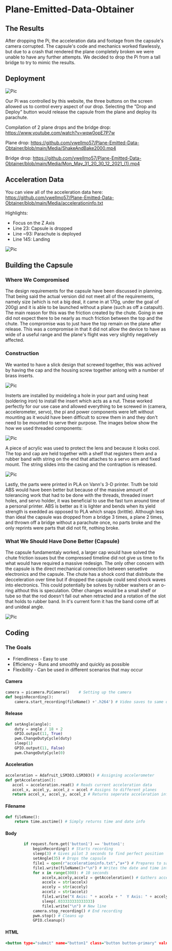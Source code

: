 # Plane-Emitted-Data-Obtainer

## The Results

After dropping the Pi, the acceleration data and footage from the capsule's camera corrupted. The capsule's code and mechanics worked flawlessly, but due to a crash that rendered the plane completely broken we were unable to have any further attempts. We decided to drop the Pi from a tall bridge to try to mimic the results. 

## Deployment

![Pic](https://cdn.discordapp.com/attachments/356809004141248512/849646585380995112/unknown.png)

Our Pi was controlled by this website, the three buttons on the screen allowed us to control every aspect of our drop. Selecting the "Drop and Deploy" button would release the capsule from the plane and deploy its parachute.

Compilation of 2 plane drops and the bridge drop: https://www.youtube.com/watch?v=wqw0opE7P7w

Plane drop: https://github.com/vwellmo57/Plane-Emitted-Data-Obtainer/blob/main/Media/ShakeAndBake2000.mp4 

Bridge drop: https://github.com/vwellmo57/Plane-Emitted-Data-Obtainer/blob/main/Media/Mon_May_31_20_30_12_2021_(1).mp4 


## Acceleration Data

You can view all of the acceleration data here: https://github.com/vwellmo57/Plane-Emitted-Data-Obtainer/blob/main/Media/accelerationinfo.txt

Highlights:
* Focus on the Z Axis
* Line 23: Capsule is dropped
* Line ~93: Parachute is deployed
* Line 145: Landing

![Pic](https://media.discordapp.net/attachments/356809004141248512/849662701931986974/unknown.png)

## Building the Capsule
### Where We Compromised 
The design requirements for the capsule have been discussed in planning. That being said the actual version did not meet all of the requirements, namely size (which is not a big deal, it came in at 170g, under the goal of 200g) and it is able to be launched without a plane (such as off a catapult). The main reason for this was the friction created by the chute. Going in we did not expect there to be nearly as much friction between the top and the chute. The compromise was to just have the top remain on the plane after release. This was a compromise in that it did not allow the device to have as wide of a useful range and the plane's flight was very slightly negatively affected. 
### Construction
We wanted to have a slick design that screwed together, this was achived by having the cap and the housing screw together anlong with a number of brass inserts. 

![Pic](https://encrypted-tbn0.gstatic.com/images?q=tbn:ANd9GcRkFgiztrQD9aHtxnAYWTAgmKN11DEYtGIxYA&usqp=CAU)

Insterts are installed by moideling a hole in your part and using heat (soldering iron) to install the insert which acts as a nut. These worked perfectly for our use case and allowed everything to be screwed in (camera, accelerometer, servo), the pi and power components were left without mounting as it would have been difficult to screw them in and they don't need to be mounted to serve their purpose. The images below show the how we used threaded components:

![Pic](https://cdn.discordapp.com/attachments/356809004141248512/850582074015875113/unknown.png)

A piece of acrylic was used to protect the lens and because it looks cool. The top and cap are held together with a shelf that registers them and a rubber band with string on the end that attaches to a servo arm and fixed mount. The string slides into the casing and the contraption is released. 

![Pic](https://cdn.discordapp.com/attachments/356809004141248512/850448115231883264/unknown.png)

Lastly, the parts were printed in PLA on Vann's 3-D printer. Truth be told ABS would have been better but because of the massive amount of tolerancing work that had to be done with the threads, threaded insert holes, and servo holder, it was beneficial to use the fast turn around time of a personal printer. ABS is better as it is lighter and bends when its yield strength is exedded as opposed to PLA which snaps (brittle). Although less than ideal the capsule was dropped from a bridge 3 times, a plane 2 times, and thrown off a bridge without a parachute once, no parts broke and the only reprints were parts that did not fit, nothing broke. 

### What We Should Have Done Better (Capsule) 
The capsule fundamentaly worked, a larger cap would have solved the chute friction issues but the compressed timeline did not give us time to fix what would have required a massive redesign. The only other concern with the capsule is the direct mechanical connection between sensetive electronics and the capsule. The chute has a shock cord that distribute the decceleration over time but if dropped the capsule could send shock waves into electronics. This could potentially be solves by rubber washers or an o-ring althout this is speculation. Other changes would be a small shelf or tube so that the rod doesn't fall out when retracted and a rotation of the slot that holds to rubber band. In it's current form it has the band come off at and unideal angle. 

![Pic](https://cdn.discordapp.com/attachments/356809004141248512/850585454164049950/unknown.png)

## Coding
### The Goals
* Friendliness - Easy to use
* Efficiency - Runs and smoothly and quickly as possible
* Flexibility - Can be used in different scenarios that may occur

#### Camera
```python
camera = picamera.PiCamera()    # Setting up the camera
def beginRecording(): 
    camera.start_recording(fileName() +'.h264') # Video saves to same directory as code
```
#### Release
```python
def setAngle(angle):
    duty = angle / 18 + 2
    GPIO.output(11, True)
    pwm.ChangeDutyCycle(duty)
    sleep(1)
    GPIO.output(11, False)
    pwm.ChangeDutyCycle(0)
```

#### Acceleration
```python
acceleration = Adafruit_LSM303.LSM303() # Assigning accelerometer
def getAcceleration():
   accel = acceleration.read() # Reads current acceleration data
   accel_x, accel_y, accel_z = accel # Assigns to different planes
   return accel_x, accel_y, accel_z # Returns seperate acceleration info
```

#### Filename
```python
def fileName():
    return time.asctime() # Simply returns time and date info
```

#### Body
```python
		if request.form.get('button1') == 'button1': 
			beginRecording() # Starts recording
			sleep(3) # Gives pilot 3 seconds to find perfect position
			setAngle(35) # Drops the capsule
			file1 = open(r"accelerationinfo.txt","a+") # Prepares to save acceleration data
			file1.write(fileName()+"\n") # Writes the date and time into a text document
			for x in range(300): # 10 seconds
				accelx,accely,accelz = getAcceleration() # Gathers acceleration info and declares them as strings
				accelx = str(accelx)
				accely = str(accely)
				accelz = str(accelz)
				file1.write("X Axis: " + accelx + "  Y Axis: " + accely + "  Z Axis: " + accelz + "\n") # Saves and formats acceleration info
				sleep(.033333333333333)
				file1.write("\n") # New line
			camera.stop_recording() # End recording
			pwm.stop() # Cleans up
			GPIO.cleanup()
```
#### HTML
```htm
<button type="submit" name="button1" class="button button-primary" value="button1">Drop</button> # Declares button and allows it to communicate with python code
```
